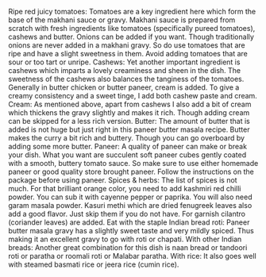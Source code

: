 Ripe red juicy tomatoes: Tomatoes are a key ingredient here which form the base of the makhani sauce or gravy. Makhani sauce is prepared from scratch with fresh ingredients like tomatoes (specifically pureed tomatoes), cashews and butter. Onions can be added if you want. Though traditionally onions are never added in a makhani gravy. So do use tomatoes that are ripe and have a slight sweetness in them. Avoid adding tomatoes that are sour or too tart or unripe.
Cashews: Yet another important ingredient is cashews which imparts a lovely creaminess and sheen in the dish. The sweetness of the cashews also balances the tanginess of the tomatoes. Generally in butter chicken or butter paneer, cream is added. To give a creamy consistency and a sweet tinge, I add both cashew paste and cream.
Cream: As mentioned above, apart from cashews I also add a bit of cream which thickens the gravy slightly and makes it rich. Though adding cream can be skipped for a less rich version.
Butter: The amount of butter that is added is not huge but just right in this paneer butter masala recipe. Butter makes the curry a bit rich and buttery. Though you can go overboard by adding some more butter.
Paneer: A quality of paneer can make or break your dish. What you want are succulent soft paneer cubes gently coated with a smooth, buttery tomato sauce. So make sure to use either homemade paneer or good quality store brought paneer. Follow the instructions on the package before using paneer.
Spices & herbs: The list of spices is not much. For that brilliant orange color, you need to add kashmiri red chilli powder. You can sub it with cayenne pepper or paprika. You will also need garam masala powder. Kasuri methi which are dried fenugreek leaves also add a good flavor. Just skip them if you do not have. For garnish cilantro (coriander leaves) are added.
Eat with the staple Indian bread roti: Paneer butter masala gravy has a slightly sweet taste and very mildly spiced. Thus making it an excellent gravy to go with roti or chapati.
With other Indian breads: Another great combination for this dish is naan bread or tandoori roti or paratha or roomali roti or Malabar paratha.
With rice: It also goes well with steamed basmati rice or jeera rice (cumin rice).